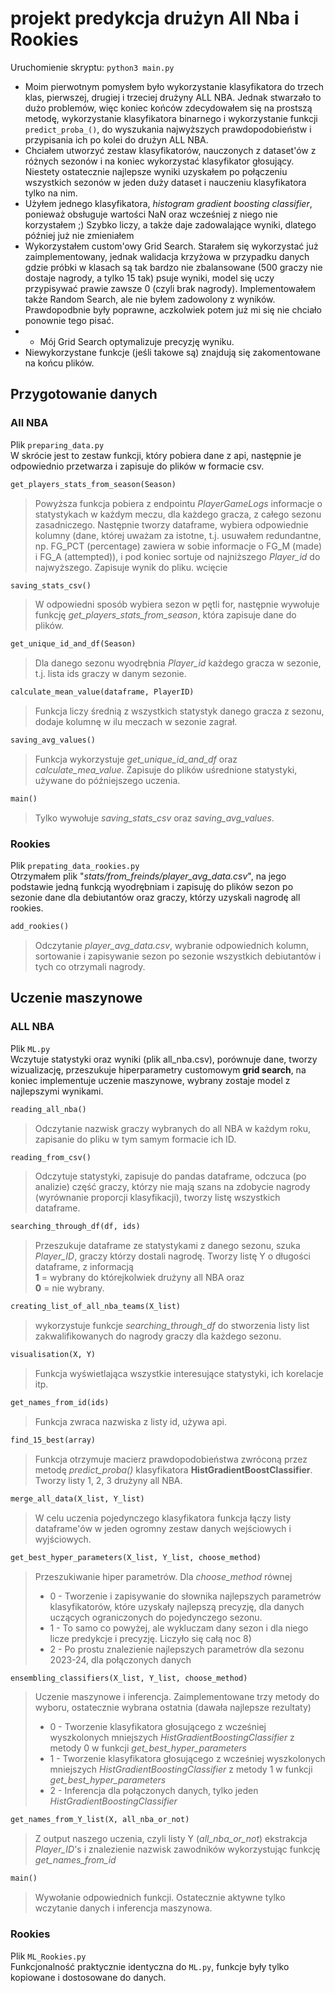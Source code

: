# projekt predykcja drużyn All Nba i Rookies

Uruchomienie skryptu: ```python3 main.py```  

- Moim pierwotnym pomysłem było wykorzystanie klasyfikatora do trzech klas, pierwszej, drugiej i trzeciej drużyny ALL NBA. Jednak stwarzało to dużo problemów, więc koniec końców zdecydowałem się na prostszą metodę, wykorzystanie klasyfikatora binarnego i wykorzystanie funkcji ```predict_proba_()```, do wyszukania najwyższych prawdopodobieństw i przypisania ich po kolei do drużyn ALL NBA.  
- Chciałem utworzyć zestaw klasyfikatorów, nauczonych z dataset'ów z różnych sezonów i na koniec wykorzystać klasyfikator głosujący. Niestety ostatecznie najlepsze wyniki uzyskałem po połączeniu wszystkich sezonów w jeden duży dataset i nauczeniu klasyfikatora tylko na nim. 
- Użyłem jednego klasyfikatora, *histogram gradient boosting classifier*, ponieważ obsługuje wartości NaN oraz wcześniej z niego nie korzystałem ;) Szybko liczy, a także daje zadowalające wyniki, dlatego później już nie zmieniałem
- Wykorzystałem custom'owy Grid Search. Starałem się wykorzystać już zaimplementowany, jednak walidacja krzyżowa w przypadku danych gdzie próbki w klasach są tak bardzo nie zbalansowane (500 graczy nie dostaje nagrody, a tylko 15 tak) psuje wyniki, model się uczy przypisywać prawie zawsze 0 (czyli brak nagrody). Implementowałem także Random Search, ale nie byłem zadowolony z wyników. Prawdopodbnie były poprawne, aczkolwiek potem już mi się nie chciało ponownie tego pisać. 
- - Mój Grid Search optymalizuje precyzję wyniku.
- Niewykorzystane funkcje (jeśli takowe są) znajdują się zakomentowane na końcu plików.

## Przygotowanie danych
### All NBA
Plik ```preparing_data.py```  
      W skrócie jest to zestaw funkcji, który pobiera dane z api, następnie je odpowiednio przetwarza i zapisuje do plików w formacie csv.  

```python
get_players_stats_from_season(Season)
```  
> Powyższa funkcja pobiera z endpointu *PlayerGameLogs* informacje o statystykach w każdym meczu, dla każdego gracza, z całego sezonu zasadniczego. Następnie tworzy dataframe, wybiera odpowiednie kolumny (dane, której uważam za istotne, t.j. usuwałem redundantne, np. FG_PCT (percentage) zawiera w sobie informacje o FG_M (made) i FG_A (attempted)), i pod koniec sortuje od najniższego *Player_id* do najwyższego. Zapisuje wynik do pliku. 
    wcięcie

```python
saving_stats_csv()
```
> W odpowiedni sposób wybiera sezon w pętli for, następnie wywołuje funkcję *get_players_stats_from_season*, która zapisuje dane do plików.

```python
get_unique_id_and_df(Season)
```
> Dla danego sezonu wyodrębnia *Player_id* każdego gracza w sezonie, t.j. lista ids graczy w danym sezonie.

```python
calculate_mean_value(dataframe, PlayerID)
```

> Funkcja liczy średnią z wszystkich statystyk danego gracza z sezonu, dodaje kolumnę w ilu meczach w sezonie zagrał.

```python
saving_avg_values()
```
> Funkcja wykorzystuje *get_unique_id_and_df* oraz *calculate_mea_value*. Zapisuje do plików uśrednione statystyki, używane do późniejszego uczenia. 

```python
main()
``` 
> Tylko wywołuje *saving_stats_csv* oraz *saving_avg_values*.

### Rookies

Plik ```prepating_data_rookies.py```  
Otrzymałem plik "*stats/from_freinds/player_avg_data.csv*", na jego podstawie jedną funkcją wyodrębniam i zapisuję do plików sezon po sezonie dane dla debiutantów oraz graczy, którzy uzyskali nagrodę all rookies. 

```python
add_rookies()
```
> Odczytanie *player_avg_data.csv*, wybranie odpowiednich kolumn, sortowanie i zapisywanie sezon po sezonie wszystkich debiutantów i tych co otrzymali nagrody.

## Uczenie maszynowe
### ALL NBA
Plik ```ML.py```  
Wczytuje statystyki oraz wyniki (plik all_nba.csv), porównuje dane, tworzy wizualizację, przeszukuje hiperparametry customowym **grid search**, 
na koniec implementuje uczenie maszynowe, wybrany zostaje model z najlepszymi wynikami. 


```python
reading_all_nba()
``` 
> Odczytanie nazwisk graczy wybranych do all NBA w każdym roku, zapisanie do pliku w tym samym formacie ich ID. 

```python
reading_from_csv()
``` 
> Odczytuje statystyki, zapisuje do pandas dataframe, odczuca (po analizie) część graczy, którzy nie mają szans na zdobycie nagrody (wyrównanie proporcji klasyfikacji), tworzy listę wszystkich dataframe. 

```python 
searching_through_df(df, ids)
``` 

> Przeszukuje dataframe ze statystykami z danego sezonu, szuka *Player_ID*, graczy którzy dostali nagrodę. Tworzy listę Y o długości dataframe, z informacją  
**1** = wybrany do którejkolwiek drużyny all NBA oraz  
**0** = nie wybrany. 

```python
creating_list_of_all_nba_teams(X_list)
```
 
> wykorzystuje funkcje *searching_through_df* do stworzenia listy list zakwalifikowanych do nagrody graczy dla każdego sezonu.

```python
visualisation(X, Y)
```
> Funkcja wyświetlająca wszystkie interesujące statystyki, ich korelacje itp.

```python
get_names_from_id(ids)
```
> Funkcja zwraca nazwiska z listy id, używa api.

```python
find_15_best(array)
```
> Funkcja otrzymuje macierz prawdopodobieństwa zwróconą przez metodę *predict_proba()* klasyfikatora **HistGradientBoostClassifier**. Tworzy listy 1, 2, 3 drużyny all NBA. 

```python
merge_all_data(X_list, Y_list)
```
> W celu uczenia pojedynczego klasyfikatora funkcja łączy listy dataframe'ów w jeden ogromny zestaw danych wejściowych i wyjściowych.


```python
get_best_hyper_parameters(X_list, Y_list, choose_method)
```
> Przeszukiwanie hiper parametrów. Dla *choose_method* równej
>- 0 - Tworzenie i zapisywanie do słownika najlepszych parametrów klasyfikatorów, które uzyskały najlepszą precyzję, dla danych uczących ograniczonych do pojedynczego sezonu.
>- 1 - To samo co powyżej, ale wykluczam dany sezon i dla niego licze predykcje i precyzję. Liczyło się całą noc 8\)
>- 2 - Po prostu znalezienie najlepszych parametrów dla sezonu 2023-24, dla połączonych danych

```python
ensembling_classifiers(X_list, Y_list, choose_method)
```
> Uczenie maszynowe i inferencja. Zaimplementowane trzy metody do wyboru, ostatecznie wybrana ostatnia (dawała najlepsze rezultaty)
>- 0 - Tworzenie klasyfikatora głosującego z wcześniej wyszkolonych mniejszych *HistGradientBoostingClassifier* z metody 0 w funkcji *get_best_hyper_parameters*
>- 1 - Tworzenie klasyfikatora głosującego z wcześniej wyszkolonych mniejszych *HistGradientBoostingClassifier* z metody 1 w funkcji *get_best_hyper_parameters*
>- 2 - Inferencja dla połączonych danych, tylko jeden *HistGradientBoostingClassifier*

```python
get_names_from_Y_list(X, all_nba_or_not)
```
> Z output naszego uczenia, czyli listy Y (*all_nba_or_not*) ekstrakcja *Player_ID*'s i znalezienie nazwisk zawodników wykorzystując funkcję *get_names_from_id*

```python
main()
```
> Wywołanie odpowiednich funkcji. Ostatecznie aktywne tylko wczytanie danych i inferencja maszynowa. 

### Rookies

Plik ```ML_Rookies.py```  
Funkcjonalność praktycznie identyczna do ```ML.py```, funkcje były tylko kopiowane i dostosowane do danych. 

